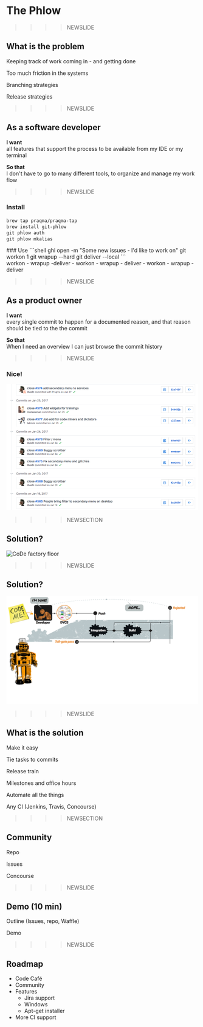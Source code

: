 <!--

 To include this markdown in your reveal add the following section:

  <section data-markdown="name-of-your-markdown.md"
    data-separator="^>>>>NEWSECTION$"
    data-separator-vertical="^>>>>NEWSLIDE$"
    data-separator-notes="^Note:$">
  </section>

-->

# The Phlow

>>>>NEWSLIDE

## What is the problem

Keeping track of work coming in - and getting done<br/><!-- .element class="fragment" -->

Too much friction in the systems<br/><!-- .element class="fragment" -->

Branching strategies<br/><!-- .element class="fragment" -->

Release strategies<br/><!-- .element class="fragment" -->

>>>>NEWSLIDE

## As a software developer

**I want**<br> all features that support the process to be available from my IDE or my terminal

**So that**<br> I don't have to go to many different tools, to organize and manage my work flow

>>>>NEWSLIDE

### Install
```shell
brew tap praqma/praqma-tap
brew install git-phlow
git phlow auth
git phlow mkalias
```

<div>
### Use
```shell
ghi open -m "Some new issues - I'd like to work on"
git workon 1
git wrapup --hard
git deliver --local
```
</div><!-- .element class="fragment" -->

<div>
workon - wrapup -deliver - workon - wrapup - deliver - workon - wrapup - deliver
</div><!-- .element class="fragment" -->


>>>>NEWSLIDE

## As a product owner

**I want**<br> every single commit to happen for a documented reason, and that reason should be tied to the the commit

**So that**<br> When I need an overview I can just browse the commit history

>>>>NEWSLIDE

### Nice!

[![commits](res/commits.png)<!-- .element class="plain max" -->](https://github.com/Praqma/praqma.com/commits/gh-pages?after=4c2b41b0ed7e8233bd0e8d097dfdca20e46c6f50+245)<!-- .element target="_blank" -->

>>>>NEWSECTION


## Solution?

![CoDe factory floor](../shared/img/code-story.bare.png)<!-- .element: class="plain max" -->

<!-- .slide: data-transition="slide-in none" -->

>>>>NEWSLIDE

<!-- .slide: data-transition="none slide-out" -->

## Solution?

![CoDe factory floor](res/code-story.ci.bare.png)<!-- .element: class="plain max" -->


>>>>NEWSLIDE

## What is the solution

Make it easy<br/><!-- .element class="fragment" -->

Tie tasks to commits<br/><!--  .element class="fragment"  -->

Release train<br/><!-- .element class="fragment" -->

Milestones and office hours<br/><!-- .element class="fragment" -->

Automate all the things<br/><!-- .element class="fragment" -->

Any CI (Jenkins, Travis, Concourse)<br/><!-- .element class="fragment" -->


>>>>NEWSECTION

## Community

Repo

Issues

Concourse

>>>>NEWSLIDE

## Demo (10 min)

Outline (Issues, repo, Waffle)

Demo

>>>>NEWSLIDE

## Roadmap

- Code Café
- Community
- Features
    - Jira support
    - Windows
    - Apt-get installer
- More CI support
